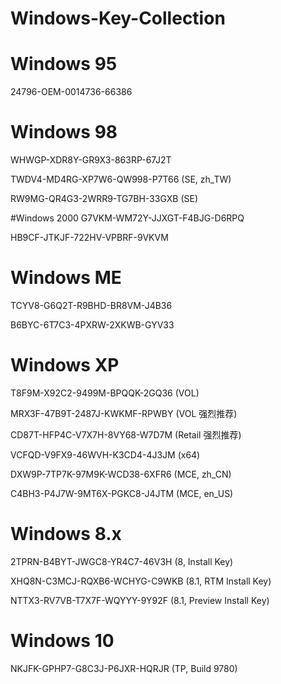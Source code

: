 # Windows-Key-Collection

# Windows 95
24796-OEM-0014736-66386

# Windows 98
WHWGP-XDR8Y-GR9X3-863RP-67J2T

TWDV4-MD4RG-XP7W6-QW998-P7T66 (SE, zh_TW)

RW9MG-QR4G3-2WRR9-TG7BH-33GXB (SE)

#Windows 2000
G7VKM-WM72Y-JJXGT-F4BJG-D6RPQ

HB9CF-JTKJF-722HV-VPBRF-9VKVM

# Windows ME
TCYV8-G6Q2T-R9BHD-BR8VM-J4B36

B6BYC-6T7C3-4PXRW-2XKWB-GYV33

# Windows XP
T8F9M-X92C2-9499M-BPQQK-2GQ36 (VOL)

MRX3F-47B9T-2487J-KWKMF-RPWBY (VOL 强烈推荐)

CD87T-HFP4C-V7X7H-8VY68-W7D7M (Retail 强烈推荐)

VCFQD-V9FX9-46WVH-K3CD4-4J3JM (x64)

DXW9P-7TP7K-97M9K-WCD38-6XFR6 (MCE, zh_CN)

C4BH3-P4J7W-9MT6X-PGKC8-J4JTM (MCE, en_US)

# Windows 8.x
2TPRN-B4BYT-JWGC8-YR4C7-46V3H (8, Install Key)

XHQ8N-C3MCJ-RQXB6-WCHYG-C9WKB (8.1, RTM Install Key)

NTTX3-RV7VB-T7X7F-WQYYY-9Y92F (8.1, Preview Install Key)

# Windows 10
NKJFK-GPHP7-G8C3J-P6JXR-HQRJR (TP, Build 9780)

